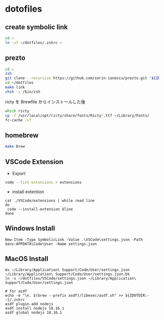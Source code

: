 # dotofiles

## create symbolic link

```zsh
cd ~
ln -sf ~/dotfiles/.zshrc ~
```

## prezto

```zsh
cd ~
zsh
git clone --recursive https://github.com/sorin-ionescu/prezto.git "${ZDOTDIR:-$HOME}/.zprezto"
cd ~/dotfiles
make link
chsh -s /bin/zsh
```

ricty を Brewfile からインストールした後

```zsh
which ricty
cp -f /usr/local/opt/ricty/share/fonts/Ricty*.ttf ~/Library/Fonts/
fc-cache -vf
```

## homebrew

```zsh
make brew
```

## VSCode Extension

- Export

```zsh
code --list-extensions > extensions
```

- install extention

```shell:
cat ./VSCode/extensions | while read line
do
 code --install-extension $line
done
```

## Windows Install

```powershell:
New-Item -Type SymbolicLink -Value .\VSCode\settings.json -Path $env:APPDATA\Code\User -Name settings.json
```

## MacOS Install

```shell:
mv ~/Library/Application\ Support/Code/User/settings.json ~/Library/Application\ Support/Code/User/settings.json.bk
ln -s ~/dotfiles/VSCode/settings.json ~/Library/Application\ Support/Code/User/settings.json

# for asdf
echo -e "\n. $(brew --prefix asdf)/libexec/asdf.sh" >> ${ZDOTDIR:-~}/.zshrc
asdf plugin-add nodejs
asdf install nodejs 18.16.1
asdf global nodejs 18.16.1
```
